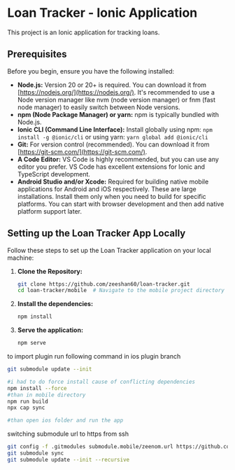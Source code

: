 # Loan Tracker - Ionic Application

This project is an Ionic application for tracking loans.

## Prerequisites

Before you begin, ensure you have the following installed:

* **Node.js:** Version 20 or 20+ is required.  You can download it from [https://nodejs.org/](https://nodejs.org/). It's recommended to use a Node version manager like nvm (node version manager) or fnm (fast node manager) to easily switch between Node versions.
* **npm (Node Package Manager) or yarn:**  npm is typically bundled with Node.js.
* **Ionic CLI (Command Line Interface):** Install globally using npm: `npm install -g @ionic/cli` or using yarn: `yarn global add @ionic/cli`
* **Git:**  For version control (recommended). You can download it from [https://git-scm.com/](https://git-scm.com/).
* **A Code Editor:**  VS Code is highly recommended, but you can use any editor you prefer.  VS Code has excellent extensions for Ionic and TypeScript development.
* **Android Studio and/or Xcode:** Required for building native mobile applications for Android and iOS respectively.  These are large installations.  Install them only when you need to build for specific platforms.  You can start with browser development and then add native platform support later.

## Setting up the Loan Tracker App Locally

Follow these steps to set up the Loan Tracker application on your local machine:

1. **Clone the Repository:**

   ```bash
   git clone https://github.com/zeeshan60/loan-tracker.git
   cd loan-tracker/mobile  # Navigate to the mobile project directory

2. **Install the dependencies:**

   ```bash
   npm install
   
3. **Serve the application:**

   ```bash
   npm serve
   
to import plugin run following command in ios plugin branch
```bash
git submodule update --init

#i had to do force install cause of conflicting dependencies
npm install --force
#than in mobile directory
npm run build
npx cap sync

#than open ios folder and run the app
```
switching submodule url to https from ssh
```bash
git config -f .gitmodules submodule.mobile/zeenom.url https://github.com/zeeshan60/login_plugin.git
git submodule sync
git submodule update --init --recursive

```
